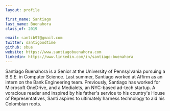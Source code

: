 ```yaml
---
layout: profile

first_name: Santiago
last_name: Buenahora
class_of: 2019

email: santib97@gmail.com
twitter: santigoodtime
github: sbue
website: https://www.santiagobuenahora.com
linkedin: https://www.linkedin.com/in/santiago-buenahora
---
```


Santiago Buenahora is a Senior at the University of Pennsylvania pursuing a B.S.E. in Computer Science. Last summer, Santiago worked at Affirm as an intern on the Bank Engineering team. Previously, Santiago has worked for Microsoft OneDrive, and a Medialets, an NYC-based ad-tech startup. A voracious reader and inspired by his father's service to his country's House of Representatives, Santi aspires to ultimately harness technology to aid his Colombian roots.

